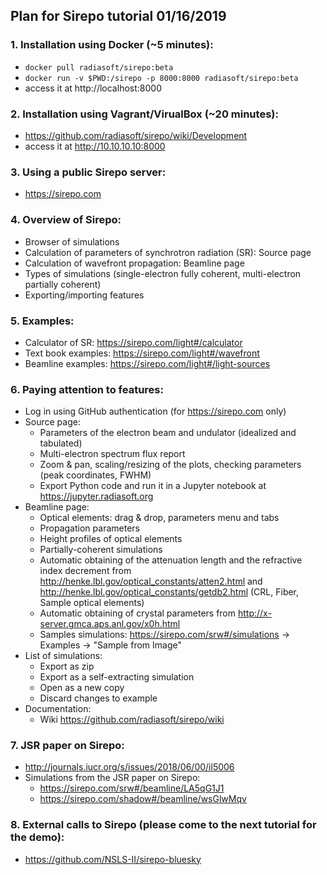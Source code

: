 ## Plan for Sirepo tutorial 01/16/2019

### 1. Installation using Docker (~5 minutes):
  - `docker pull radiasoft/sirepo:beta`
  - `docker run -v $PWD:/sirepo -p 8000:8000 radiasoft/sirepo:beta`
  - access it at http://localhost:8000

### 2. Installation using Vagrant/VirualBox (~20 minutes):
  - https://github.com/radiasoft/sirepo/wiki/Development
  - access it at http://10.10.10.10:8000

### 3. Using a public Sirepo server:
  - https://sirepo.com

### 4. Overview of Sirepo:
  - Browser of simulations
  - Calculation of parameters of synchrotron radiation (SR): Source page
  - Calculation of wavefront propagation: Beamline page
  - Types of simulations (single-electron fully coherent, multi-electron partially coherent)
  - Exporting/importing features

### 5. Examples:
  - Calculator of SR: https://sirepo.com/light#/calculator
  - Text book examples: https://sirepo.com/light#/wavefront
  - Beamline examples: https://sirepo.com/light#/light-sources

### 6. Paying attention to features:
  - Log in using GitHub authentication (for https://sirepo.com only)
  - Source page:
    - Parameters of the electron beam and undulator (idealized and tabulated)
    - Multi-electron spectrum flux report
    - Zoom & pan, scaling/resizing of the plots, checking parameters (peak coordinates, FWHM)
    - Export Python code and run it in a Jupyter notebook at https://jupyter.radiasoft.org
  - Beamline page:
    - Optical elements: drag & drop, parameters menu and tabs
    - Propagation parameters
    - Height profiles of optical elements
    - Partially-coherent simulations
    - Automatic obtaining of the attenuation length and the refractive index decrement from http://henke.lbl.gov/optical_constants/atten2.html and http://henke.lbl.gov/optical_constants/getdb2.html (CRL, Fiber, Sample optical elements)
    - Automatic obtaining of crystal parameters from http://x-server.gmca.aps.anl.gov/x0h.html
    - Samples simulations: https://sirepo.com/srw#/simulations -> Examples -> "Sample from Image"
  - List of simulations:
    - Export as zip
    - Export as a self-extracting simulation
    - Open as a new copy
    - Discard changes to example
  - Documentation:
    - Wiki https://github.com/radiasoft/sirepo/wiki

### 7. JSR paper on Sirepo:
  - http://journals.iucr.org/s/issues/2018/06/00/il5006
  - Simulations from the JSR paper on Sirepo:
    - https://sirepo.com/srw#/beamline/LA5qG1J1
    - https://sirepo.com/shadow#/beamline/wsGlwMqv

### 8. External calls to Sirepo (please come to the next tutorial for the demo):
  - https://github.com/NSLS-II/sirepo-bluesky
